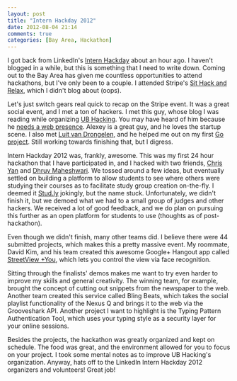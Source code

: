 ```yaml
---
layout: post
title: "Intern Hackday 2012"
date: 2012-08-04 21:14
comments: true
categories: [Bay Area, Hackathon]
---
```

I got back from LinkedIn's [Intern Hackday](http://hackday.linkedin.com/intern/2012/) about an hour ago. I haven't blogged in a while, but this is something that I need to write down. Coming out to the Bay Area has given me countless opportunities to attend hackathons, but I've only been to a couple. I attended Stripe's [Sit Hack and Relax](https://stripe.com/blog/sit-hack-and-relax), which I didn't blog about (oops). 

Let's just switch gears real quick to recap on the Stripe event. It was a great social event, and I met a ton of hackers. I met this guy, whose blog I was reading while organizing [UB Hacking](http://ubhacking.com/). You may have heard of him because he [needs a web presence](http://alexeymk.com/). Alexey is a great guy, and he loves the startup scene. I also met [Luit van Drongelen](http://luitvd.eu/), and he helped me out on my first [Go](http://golang.org/) [project](https://github.com/nickdirienzo/profanity-heatmap). Still working towards finishing that, but I digress. 

Intern Hackday 2012 was, frankly, awesome. This was my first 24 hour hackathon that I have participated in, and I hacked with two friends, [Chris Yan](http://christopheryan.com/) and [Dhruv Maheshwari](http://dhruv-life.tumblr.com/). We tossed around a few ideas, but eventually settled on building a platform to allow students to see where others were studying their courses as to facilitate study group creation on-the-fly. I deemed it [Stud.ly](https://github.com/nickdirienzo/stud.ly) jokingly, but the name stuck. Unfortunately, we didn't finish it, but we demoed what we had to a small group of judges and other hackers. We received a lot of good feedback, and we do plan on pursuing this further as an open platform for students to use (thoughts as of post-hackathon).

Even though we didn't finish, many other teams did. I believe there were 44 submitted projects, which makes this a pretty massive event. My roommate, David Kim, and his team created this awesome Google+ Hangout app called [StreetView +You](https://plus.google.com/hangouts/_?gid=910889931513), which lets you control the view via face recognition. 

Sitting through the finalists' demos makes me want to try even harder to improve my skills and general creativity. The winning team, for example, brought the concept of cutting out snippets from the newspaper to the web. Another team created this service called Bling Beats, which takes the social playlist functionality of the Nexus Q and brings it to the web via the Grooveshark API. Another project I want to highlight is the Typing Pattern Authentication Tool, which uses your typing style as a security layer for your online sessions. 

Besides the projects, the hackathon was greatly organized and kept on schedule. The food was great, and the environment allowed for you to focus on your project. I took some mental notes as to improve UB Hacking's organization. Anyway, hats off to the LinkedIn Intern Hackday 2012 organizers and volunteers! Great job!

